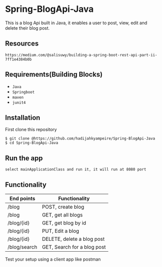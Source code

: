 # Spring-BlogApi-Java
This is a blog Api built in Java, it enables a user to post, view, edit and delete their blog post.
## Resources
`https://medium.com/@salisuwy/building-a-spring-boot-rest-api-part-ii-7ff1e4384b0b`
## Requirements(Building Blocks)
- `Java`
- `Springboot`
- `maven`
- `junit4`

## Installation
First clone this repository
```
$ git clone @https://github.com/hadijahkyampeire/Spring-BlogApi-Java
$ cd Spring-BlogApi-Java
```

## Run the app
```
select mainApplicationClass and run it, it will run at 8080 port
```
## Functionality
  End points | Functionality 
  ------------------|------------------|
  <ur>/blog|POST, create blog|
  <ur>/blog|GET, get all blogs 
  <ur>/blog/{id}|GET, get blog by id
  <ur>/blog/{id}|PUT, Edit a blog 
 <ur>/blog/{id}|DELETE, delete a blog post
  <ur>/blog/search|GET, Search for a blog post



   Test your setup using a client app like postman
